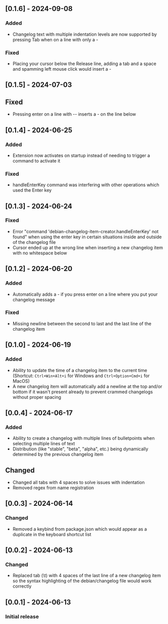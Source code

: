 ## [0.1.6] - 2024-09-08
### Added
- Changelog text with multiple indentation levels are now supported by pressing Tab when on a line with only a -
### Fixed
- Placing your cursor below the Release line, adding a tab and a space and spamming left mouse click would insert a -

## [0.1.5] - 2024-07-03
## Fixed
- Pressing enter on a line with -- inserts a - on the line below

## [0.1.4] - 2024-06-25
### Added
- Extension now activates on startup instead of needing to trigger a command to activate it
### Fixed
- handleEnterKey command was interfering with other operations which used the Enter key

## [0.1.3] - 2024-06-24
### Fixed
- Error "command 'debian-changelog-item-creator.handleEnterKey' not found" when using the enter key in certain situations inside and outside of the changelog file
- Cursor ended up at the wrong line when inserting a new changelog item with no whitespace below

## [0.1.2] - 2024-06-20
### Added
- Automatically adds a - if you press enter on a line where you put your changelog message

### Fixed
- Missing newline between the second to last and the last line of the changelog item

## [0.1.0] - 2024-06-19
### Added
- Ability to update the time of a changelog item to the current time (Shortcut: `Ctrl+Win+Alt+i` for Windows and `Ctrl+Option+Cmd+i` for MacOS)
- A new changelog item will automatically add a newline at the top and/or bottom if it wasn't present already to prevent crammed changelogs without proper spacing

## [0.0.4] - 2024-06-17
### Added
- Ability to create a changelog with multiple lines of bulletpoints when selecting multiple lines of text
- Distribution (like "stable", "beta", "alpha", etc.) being dynamically determined by the previous changelog item
## Changed
- Changed all tabs with 4 spaces to solve issues with indentation
- Removed regex from name registration

## [0.0.3] - 2024-06-14
### Changed
- Removed a keybind from package.json which would appear as a duplicate in the keyboard shortcut list

## [0.0.2] - 2024-06-13
### Changed
- Replaced tab (\t) with 4 spaces of the last line of a new changelog item so the syntax highlighting of the debian/changelog file would work correctly

## [0.0.1] - 2024-06-13
### Initial release
